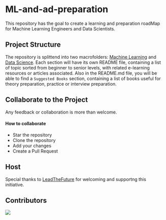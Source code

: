 # ML-and-ad-preparation

This repository has the goal to create a learning and preparation roadMap for Machine Learning Engineers and Data Scientists.

## Project Structure

The repository is splittend into two macrofolders: [Machine Learning](Machine%20Learning/README.md) and [Data Science](Data_Science/README.md).
Each section will have its own README file, containing a list of topic sorted from beginner to senior levels, with related e-learning resources or articles associated. 
Also in the README.md file, you will be able to find a ```Suggested Books``` section, containing a list of books useful for theory preparation, practice or interview preparation.

## Collaborate to the Project

Any feedback or collaboration is more than welcome. 

#### How to collaborate
* Star the repository
* Clone the repository
* Add your changes
* Create a Pull Request


## Host
Special thanks to [LeadTheFuture](leadthefuture.tech/) for welcoming and supportng this initiative.

## Contributors 
<a href="https://github.com/leadthefuture/ML-and-DataScience-preparation/graphs/contributors">
  <img src="https://contrib.rocks/image?repo=leadthefuture/ML-and-DataScience-preparation" />
</a>
